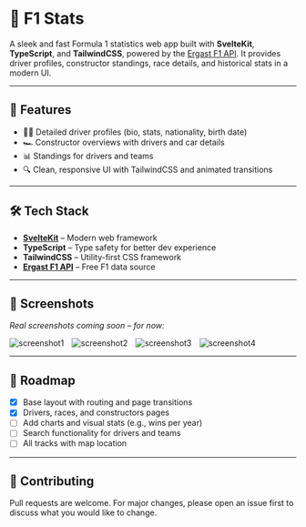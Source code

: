 # 🏁 F1 Stats

A sleek and fast Formula 1 statistics web app built with **SvelteKit**, **TypeScript**, and **TailwindCSS**, powered by the [Ergast F1 API](https://ergast.com/mrd/). It provides driver profiles, constructor standings, race details, and historical stats in a modern UI.

---

## 🚀 Features

- 🧑‍💼 Detailed driver profiles (bio, stats, nationality, birth date)
- 🏎️ Constructor overviews with drivers and car details
- 📊 Standings for drivers and teams
- 🔍 Clean, responsive UI with TailwindCSS and animated transitions

---

## 🛠️ Tech Stack

- **[SvelteKit](https://kit.svelte.dev/)** – Modern web framework
- **TypeScript** – Type safety for better dev experience
- **TailwindCSS** – Utility-first CSS framework
- **[Ergast F1 API](https://ergast.com/mrd/)** – Free F1 data source

---

## 📸 Screenshots

_Real screenshots coming soon – for now:_

<p float="left">
  <img src="https://place-hold.it//1280x640 " alt="screenshot1" style="margin-right: 10px;" />
  <img src="https://place-hold.it//1280x640 " alt="screenshot2" style="margin-right: 10px;" />
  <img src="https://place-hold.it//1280x640 " alt="screenshot3" style="margin-right: 10px;" />
  <img src="https://place-hold.it//1280x640 " alt="screenshot4" />
</p>

---

## 📍 Roadmap

- [x] Base layout with routing and page transitions
- [x] Drivers, races, and constructors pages
- [ ] Add charts and visual stats (e.g., wins per year)
- [ ] Search functionality for drivers and teams
- [ ] All tracks with map location

---

## 🤝 Contributing

Pull requests are welcome. For major changes, please open an issue first to discuss what you would like to change.
